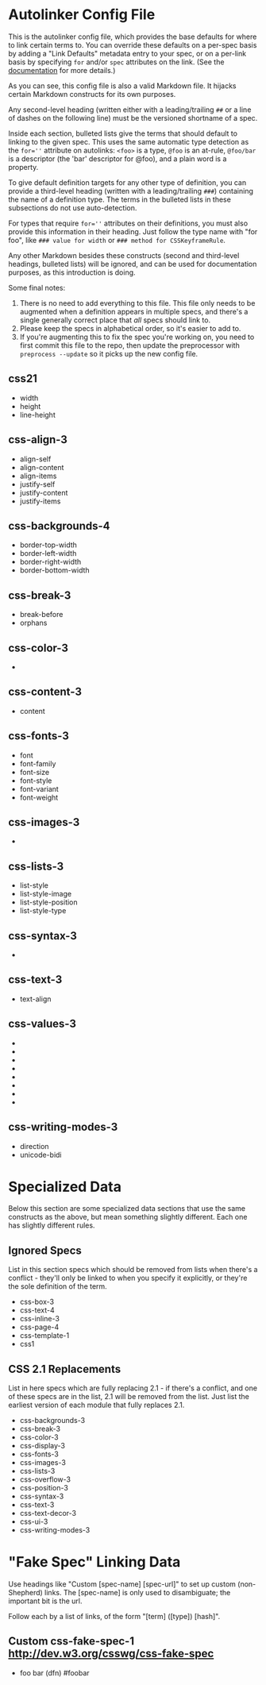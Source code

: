Autolinker Config File
======================

This is the autolinker config file,
which provides the base defaults for where to link certain terms to.
You can override these defaults on a per-spec basis by adding a "Link Defaults" metadata entry to your spec,
or on a per-link basis by specifying `for` and/or `spec` attributes on the link.
(See the [documentation](https://github.com/tabatkins/css-preprocessor/blob/master/docs/definitions-autolinks.md) for more details.)

As you can see, this config file is also a valid Markdown file.
It hijacks certain Markdown constructs for its own purposes.

Any second-level heading (written either with a leading/trailing `##` or a line of dashes on the following line)
must be the versioned shortname of a spec.

Inside each section, bulleted lists give the terms that should default to linking to the given spec.
This uses the same automatic type detection as the `for=''` attribute on autolinks:
`<foo>` is a type, `@foo` is an at-rule, `@foo/bar` is a descriptor (the 'bar' descriptor for @foo), and a plain word is a property.

To give default definition targets for any other type of definition,
you can provide a third-level heading (written with a leading/trailing `###`)
containing the name of a definition type.
The terms in the bulleted lists in these subsections do not use auto-detection.

For types that require `for=''` attributes on their definitions,
you must also provide this information in their heading.
Just follow the type name with "for foo",
like `### value for width` or `### method for CSSKeyframeRule`.

Any other Markdown besides these constructs
(second and third-level headings, bulleted lists)
will be ignored, and can be used for documentation purposes,
as this introduction is doing.

Some final notes:

1. There is no need to add everything to this file. This file only needs to be augmented when a definition appears in multiple specs, and there's a single generally correct place that *all* specs should link to.
2. Please keep the specs in alphabetical order, so it's easier to add to.
3. If you're augmenting this to fix the spec you're working on, you need to first commit this file to the repo, then update the preprocessor with `preprocess --update` so it picks up the new config file.

css21
-----
* width
* height
* line-height

css-align-3
-----------
* align-self
* align-content
* align-items
* justify-self
* justify-content
* justify-items

css-backgrounds-4
-----------------
* border-top-width
* border-left-width
* border-right-width
* border-bottom-width

css-break-3
-----------
* break-before
* orphans

css-color-3
-----------
* <color>

css-content-3
-------------
* content

css-fonts-3
-----------
* font
* font-family
* font-size
* font-style
* font-variant
* font-weight

css-images-3
------------
* <image>

css-lists-3
-----------
* list-style
* list-style-image
* list-style-position
* list-style-type

css-syntax-3
------------
* <integer>

css-text-3
----------
* text-align

css-values-3
------------
* <url>
* <string>
* <integer>
* <number>
* <percentage>
* <length>
* <angle>
* <resolution>

css-writing-modes-3
-------------------
* direction
* unicode-bidi


Specialized Data
================

Below this section are some specialized data sections that use the same constructs as the above,
but mean something slightly different.
Each one has slightly different rules.

Ignored Specs
-------------

List in this section specs which should be removed from lists when there's a conflict -
they'll only be linked to when you specify it explicitly,
or they're the sole definition of the term.

* css-box-3
* css-text-4
* css-inline-3
* css-page-4
* css-template-1
* css1

CSS 2.1 Replacements
--------------------

List in here specs which are fully replacing 2.1 -
if there's a conflict, and one of these specs are in the list,
2.1 will be removed from the list.
Just list the earliest version of each module that fully replaces 2.1.

* css-backgrounds-3
* css-break-3
* css-color-3
* css-display-3
* css-fonts-3
* css-images-3
* css-lists-3
* css-overflow-3
* css-position-3
* css-syntax-3
* css-text-3
* css-text-decor-3
* css-ui-3
* css-writing-modes-3


"Fake Spec" Linking Data
========================

Use headings like "Custom [spec-name]  [spec-url]" to set up custom (non-Shepherd) links.
The [spec-name] is only used to disambiguate;
the important bit is the url.

Follow each by a list of links, of the form "[term]  ([type])  [hash]".


Custom css-fake-spec-1 http://dev.w3.org/csswg/css-fake-spec
------------------------------------------------------------
* foo bar (dfn) #foobar

